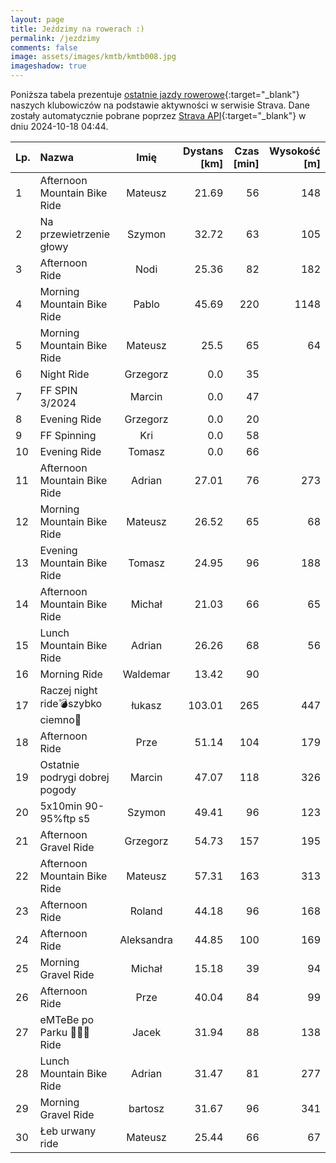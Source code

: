 ```yaml
---
layout: page
title: Jeździmy na rowerach :)
permalink: /jezdzimy
comments: false
image: assets/images/kmtb/kmtb008.jpg
imageshadow: true
---
```


Poniższa tabela prezentuje [ostatnie jazdy rowerowe](https://www.strava.com/clubs/336381){:target="_blank"} naszych klubowiczów na podstawie aktywności w serwisie Strava. Dane zostały automatycznie pobrane poprzez [Strava API](https://developers.strava.com/docs/reference/#api-Clubs-getClubActivitiesById){:target="_blank"} w dniu 2024-10-18 04:44.

Lp. | Nazwa | Imię | Dystans [km] | Czas [min] | Wysokość [m]
:--- | :--- | :---: | ---: | ---: | ---:
1|Afternoon Mountain Bike Ride|Mateusz|21.69|56|148
2|Na przewietrzenie głowy|Szymon|32.72|63|105
3|Afternoon Ride|Nodi|25.36|82|182
4|Morning Mountain Bike Ride|Pablo|45.69|220|1148
5|Morning Mountain Bike Ride|Mateusz|25.5|65|64
6|Night Ride|Grzegorz|0.0|35|
7|FF SPIN 3/2024|Marcin|0.0|47|
8|Evening Ride|Grzegorz|0.0|20|
9|FF Spinning|Kri|0.0|58|
10|Evening Ride|Tomasz|0.0|66|
11|Afternoon Mountain Bike Ride|Adrian|27.01|76|273
12|Morning Mountain Bike Ride|Mateusz|26.52|65|68
13|Evening Mountain Bike Ride|Tomasz|24.95|96|188
14|Afternoon Mountain Bike Ride|Michał|21.03|66|65
15|Lunch Mountain Bike Ride|Adrian|26.26|68|56
16|Morning Ride|Waldemar|13.42|90|
17|Raczej night ride💣szybko ciemno💫|łukasz|103.01|265|447
18|Afternoon Ride|Prze|51.14|104|179
19|Ostatnie podrygi dobrej pogody|Marcin|47.07|118|326
20|5x10min 90-95%ftp s5|Szymon|49.41|96|123
21|Afternoon Gravel Ride|Grzegorz|54.73|157|195
22|Afternoon Mountain Bike Ride|Mateusz|57.31|163|313
23|Afternoon Ride|Roland|44.18|96|168
24|Afternoon Ride|Aleksandra|44.85|100|169
25|Morning Gravel Ride|Michał|15.18|39|94
26|Afternoon Ride|Prze|40.04|84|99
27|eMTeBe po Parku 🚴‍♂️🌳Ride|Jacek|31.94|88|138
28|Lunch Mountain Bike Ride|Adrian|31.47|81|277
29|Morning Gravel Ride|bartosz|31.67|96|341
30|Łeb urwany ride|Mateusz|25.44|66|67
